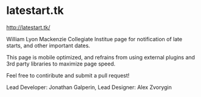 latestart.tk
============

http://latestart.tk/

William Lyon Mackenzie Collegiate Institue page for notification of late starts, and other important dates.

This page is mobile optimized, and refrains from using external plugins and 3rd party libraries to maximize page speed.

Feel free to contiribute and submit a pull request!

Lead Developer: Jonathan Galperin, 
Lead Designer: Alex Zvorygin 
